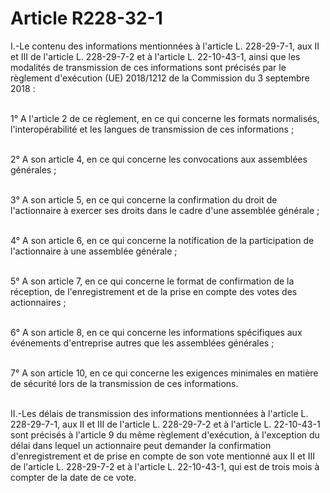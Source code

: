 # Article R228-32-1

<p>I.-Le contenu des informations mentionnées à l'article L. 228-29-7-1, aux II et III de l'article L. 228-29-7-2 et à l'article L. 22-10-43-1, ainsi que les modalités de transmission de ces informations sont précisés par le règlement d'exécution (UE) 2018/1212 de la Commission du 3 septembre 2018 :<br/><br/>

1° A l'article 2 de ce règlement, en ce qui concerne les formats normalisés, l'interopérabilité et les langues de transmission de ces informations ;<br/><br/>

2° A son article 4, en ce qui concerne les convocations aux assemblées générales ;<br/><br/>

3° A son article 5, en ce qui concerne la confirmation du droit de l'actionnaire à exercer ses droits dans le cadre d'une assemblée générale ;<br/><br/>

4° A son article 6, en ce qui concerne la notification de la participation de l'actionnaire à une assemblée générale ;<br/><br/>

5° A son article 7, en ce qui concerne le format de confirmation de la réception, de l'enregistrement et de la prise en compte des votes des actionnaires ;<br/><br/>

6° A son article 8, en ce qui concerne les informations spécifiques aux événements d'entreprise autres que les assemblées générales ;<br/><br/>

7° A son article 10, en ce qui concerne les exigences minimales en matière de sécurité lors de la transmission de ces informations.<br/><br/>

II.-Les délais de transmission des informations mentionnées à l'article L. 228-29-7-1, aux II et III de l'article L. 228-29-7-2 et à l'article L. 22-10-43-1 sont précisés à l'article 9 du même règlement d'exécution, à l'exception du délai dans lequel un actionnaire peut demander la confirmation d'enregistrement et de prise en compte de son vote mentionné aux II et III de l'article L. 228-29-7-2 et à l'article L. 22-10-43-1, qui est de trois mois à compter de la date de ce vote.</p>